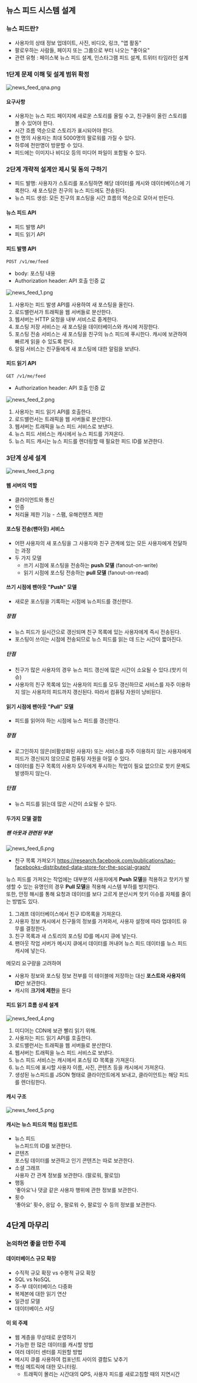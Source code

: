 ## 뉴스 피드 시스템 설계 

### 뉴스 피드란?
- 사용자의 상태 정보 업데이트, 사진, 비디오, 링크, "앱 활동"
- 팔로우하는 사람들, 페이지 또는 그룹으로 부터 나오는 "좋아요"
- 관련 유형 : 페이스북 뉴스 피드 설계, 인스타그램 피드 설계, 트위터 타임라인 설계

### 1단계 문제 이해 및 설계 범위 확정

![news_feed_qna.png](assets/news_feed_qna.png)
#### 요구사항

- 사용자는 뉴스 피드 페이지에 새로운 스토리를 올릴 수고, 친구들이 올린 스토리를 볼 수 있어야 한다.
- 시간 흐름 역순으로 스토리가 표시되어야 한다.
- 한 명의 사용자는 최대 5000명의 팔로워를 가질 수 있다.
- 하루에 천만명이 방문할 수 있다.
- 피드에는 이미지나 비디오 등의 미디어 파일이 포함될 수 있다.


### 2단계 개략적 설계안 제시 및 동의 구하기

- 피드 발행: 사용자가 스토리를 포스팅하면 해당 데이터를 캐시와 데이터베이스에 기록한다. 새 포스팅은 친구의 뉴스 피드에도 전송된다.
- 뉴스 피드 생성: 모든 친구의 포스팅을 시간 흐름의 역순으로 모아서 만든다.

#### 뉴스 피드 API

- 피드 발행 API
- 피드 읽기 API

#### 피드 발행 API

`POST /v1/me/feed`

- body: 포스팅 내용
- Authorization header: API 호출 인증 값


![news_feed_1.png](assets/news_feed_1.png)


1. 사용자는 피드 발생 API를 사용하여 새 포스팅을 올린다.  
2. 로드밸런서가 트래픽을 웹 서버들로 분산한다.  
3. 웹서버는 HTTP 요청을 내부 서비스로 중계한다.  
4. 포스팅 저장 서비스는 새 포스팅을 데이터베이스와 캐시에 저장한다.  
5. 포스팅 전송 서비스는 새 포스팅을 친구의 뉴스 피드에 푸시한다. 캐시에 보관하여 빠르게 읽을 수 있도록 한다.  
6. 알림 서비스는 친구들에게 새 포스팅에 대한 알림을 보낸다.


#### 피드 읽기 API

`GET /v1/me/feed`

- Authorization header: API 호출 인증 값


![news_feed_2.png](assets/news_feed_2.png)


1. 사용자는 피드 읽기 API를 호출한다.
2. 로드밸런서는 트래픽을 웹 서버들로 분산한다.
3. 웹서버는 트래픽을 뉴스 피드 서비스로 보낸다.
4. 뉴스 피드 서비스는 캐시에서 뉴스 피드를 가져온다.
5. 뉴스 피드 캐시는 뉴스 피드를 렌더링할 때 필요한 피드 ID를 보관한다.

### 3단계 상세 설계


![news_feed_3.png](assets/news_feed_3.png)


#### 웹 서버의 역할

- 클라이언트와 통신
- 인증
- 처리율 제한 기능 - 스팸, 유해컨텐츠 제한

#### 포스팅 전송(팬아웃) 서비스

- 어떤 사용자의 새 포스팅을 그 사용자와 친구 관계에 있는 모든 사용자에게 전달하는 과정
- 두 가지 모델
	- 쓰기 시점에 포스팅을 전송하는 **push 모델** (fanout-on-write)
	- 읽기 시점에 포스팅 전송하는 **pull 모델** (fanout-on-read)

#### 쓰기 시점에 팬아웃 "Push" 모델

- 새로운 포스팅을 기록하는 시점에 뉴스피드를 갱신한다.

##### 장점
- 뉴스 피드가 실시간으로 갱신되며 친구 목록에 있는 사용자에게 즉시 전송된다.
- 포스팅이 쓰이는 시점에 전송되므로 뉴스 피드를 읽는 데 드는 시간이 짧아진다.

##### 단점
- 친구가 많은 사용자의 경우 뉴스 피드 갱신에 많은 시간이 소요될 수 있다.(핫키 이슈)
- 사용자의 친구 목록에 있는 사용자의 피드를 모두 갱신하므로 서비스를 자주 이용하지 않는 사용자의 피드까지 갱신된다. 따라서 컴퓨팅 자원이 낭비된다.

#### 읽기 시점에 팬아웃 "Pull" 모델

- 피드를 읽어야 하는 시점에 뉴스 피드를 갱신한다.

##### 장점

- 로그인하지 않은(비활성화된 사용자) 또는 서비스를 자주 이용하지 않는 사용자에게 피드가 갱신되지 않으므로 컴퓨팅 자원을 아낄 수 있다.
- 데이터를 친구 목록의 사용자 모두에게 푸시하는 작업이 필요 없으므로 핫키 문제도 발생하지 않는다.
##### 단점

- 뉴스 피드를 읽는데 많은 시간이 소요될 수 있다.




#### 두가지 모델 결합
##### 팬 아웃과 관련된 부분
![news_feed_6.png](assets/news_feed_6.png)
- 친구 목록 가져오기 
https://research.facebook.com/publications/tao-facebooks-distributed-data-store-for-the-social-graph/

뉴스 피드를 가져오는 작업에는 대부분의 사용자에게 **Push 모델**을 적용하고 핫키가 발생할 수 있는 유명인의 경우 **Pull 모델**을 적용해 시스템 부하를 방지한다.  
또한, 안정 해시를 통해 요청과 데이터를 보다 고르게 분산시켜 핫키 이슈를 자체를 줄이는 방법도 있다.  
1. 그래프 데이터베이스에서 친구 ID목록을 가져온다.  
2. 사용자 정보 캐시에서 친구들의 정보를 가져와서, 사용자 설정에 따라 업데이트 유무를 결정한다.  
3. 친구 목록과 새 스토리의 포스팅 ID를 메시지 큐에 넣는다.  
4. 팬아웃 작업 서버가 메시지 큐에서 데이터를 꺼내어 뉴스 피드 데이터를 뉴스 피드 캐시에 넣는다.  

메모리 요구량을 고려하여
- 사용자 정보와 포스팅 정보 전부를 이 테이블에 저장하는 대신 **포스트와 사용자의 ID**만 보관한다.
- 캐시의 **크기에 제한**을 둔다


#### 피드 읽기 흐름 상세 설계


![news_feed_4.png](assets/news_feed_4.png)  
1. 미디어는 CDN에 보관 빨리 읽기 위해.
2. 사용자는 피드 읽기 API를 호출한다.  
3. 로드밸런서는 트래픽을 웹 서버들로 분산한다.  
4. 웹서버는 트래픽을 뉴스 피드 서비스로 보낸다.  
5. 뉴스 피드 서비스는 캐시에서 포스팅 ID 목록을 가져온다.  
6. 뉴스 피드에 표시할 사용자 이름, 사진, 콘텐츠 등을 캐시에서 가져온다.  
7. 생성된 뉴스피드를 JSON 형태로 클라이언트에게 보내고, 클라이언트는 해당 피드를 렌더링한다.

#### 캐시 구조

![news_feed_5.png](assets/news_feed_5.png)

#### 캐시는 뉴스 피드의 핵심 컴포넌트

- 뉴스 피드  
    뉴스피드의 ID를 보관한다.
- 콘텐츠  
    포스팅 데이터를 보관하고 인기 콘텐츠는 따로 보관한다.
- 소셜 그래프  
    사용자 간 관계 정보를 보관한다. (팔로워, 팔로잉)
- 행동  
    ‘좋아요’나 댓글 같은 사용자 행위에 관한 정보를 보관한다.
- 횟수  
    ‘좋아요’ 횟수, 응답 수, 팔로워 수, 팔로잉 수 등의 정보를 보관한다.


## 4단계 마무리

### 논의하면 좋을 만한 주제

#### 데이터베이스 규모 확장

- 수직적 규모 확장 vs 수평적 규모 확장
- SQL vs NoSQL
- 주-부 데이터베이스 다중화
- 복제본에 대한 읽기 연산
- 일관성 모델
- 데이터베이스 샤딩

#### 이 외 주제

- 웹 계층을 무상태로 운영하기
- 가능한 한 많은 데이터를 캐시할 방법
- 여러 데이터 센터를 지원할 방법
- 메시지 큐를 사용하여 컴포넌트 사이의 결합도 낮추기
- 핵심 메트릭에 대한 모니터링.
    - 트래픽이 몰리는 시간대의 QPS, 사용자 피드를 새로고침할 때의 지연시간